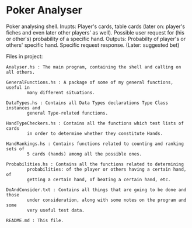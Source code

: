 Poker Analyser
===

Poker analysing shell.
    Inupts:
        Player's cards, table cards (later on: player's fiches and even
        later other players' as well).
        Possible user request for (his or other's) probability of a
        specific hand.
    Outputs:
        Probabilty of player's or others' specific hand.
        Specific request response.
        (Later: suggested bet)


Files in project:

    Analyser.hs : The main program, containing the shell and calling on all others.

    GeneralFunctions.hs : A package of some of my general functions, useful in
            many different situations.

    DataTypes.hs : Contains all Data Types declarations Type Class instances and
            general Type-related functions.

    HandTypeCheckers.hs : Contains all the functions which test lists of cards
            in order to determine whether they constitute Hands.

    HandRankings.hs : Contains functions related to counting and ranking sets of
            5 cards (hands) among all the possible ones.

    Probabilities.hs : Contains all the functions related to determining
            probabilities: of the player or others having a certain hand, of
            getting a certain hand, of beating a certain hand, etc.

    DoAndConsider.txt : Contains all things that are going to be done and those
            under consideration, along with some notes on the program and some
            very useful test data.

    README.md : This file.
